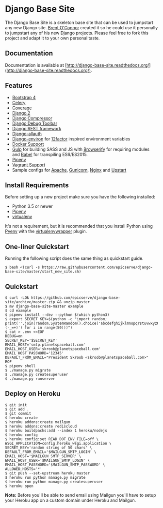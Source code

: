 Django Base Site
================

The Django Base Site is a skeleton base site that can be used to jumpstart any
new Django site. [Brent O'Connor](http://twitter.com/epicserve/) created it so
he could use it personally to jumpstart any of his new Django projects. Please
feel free to fork this project and adapt it to your own personal taste.


Documentation
-------------

Documentation is available at [http://django-base-site.readthedocs.org/](http://django-base-site.readthedocs.org/).

Features
--------

- [Bootstrap 4](https://getbootstrap.com/)
- [Celery](http://docs.celeryproject.org/)
- [Coverage](https://bitbucket.org/ned/coveragepy)
- [Django 2](https://www.djangoproject.com/)
- [Django Compressor](https://github.com/django-compressor/django-compressor)
- [Django Debug Toolbar](https://github.com/django-compressor/django-compressor)
- [Django REST framework](https://www.django-rest-framework.org/)
- [Django-allauth](http://www.intenct.nl/projects/django-allauth/)
- [Django-environ](https://django-environ.readthedocs.io/en/latest/) for [12factor](https://www.12factor.net/) inspired environment variables
- [Docker Support](https://www.docker.com/)
- [Gulp](https://gulpjs.com/) for building SASS and JS with [Browserify](http://browserify.org/) for requiring modules and [Babel](https://babeljs.io/) for transpiling ES6/ES2015.
- [Pipenv](https://github.com/kennethreitz/pipenv)
- [Vagrant Support](https://www.vagrantup.com/)
- Sample configs for [Apache](https://github.com/epicserve/django-base-site/tree/master/config/apache), [Gunicorn](https://github.com/epicserve/django-base-site/tree/master/config/gunicorn), [Nginx](https://github.com/epicserve/django-base-site/tree/master/config/nginx) and [Upstart](https://github.com/epicserve/django-base-site/tree/master/config/upstart)

Install Requirements
--------------------

Before setting up a new project make sure you have the following installed:

* Python 3.5 or newer 
* [Pipenv](https://github.com/kennethreitz/pipenv)
* [virtualenv](https://github.com/pypa/virtualenv)

It's not a requirement, but it is recommended that you install Python using [Pyenv](https://github.com/pyenv/pyenv) with the [virtualenvwrapper](https://github.com/pyenv/pyenv-virtualenvwrapper) plugin. 


One-liner Quickstart
--------------------

Running the following script does the same thing as quickstart guide.

    $ bash <(curl -s https://raw.githubusercontent.com/epicserve/django-base-site/master/start_new_site.sh)


Quickstart
----------

    $ curl -LOk https://github.com/epicserve/django-base-site/archive/master.zip && unzip master
    $ mv django-base-site-master example
    $ cd example
    $ pipenv install --dev --python $(which python3)
    $ export SECRET_KEY=$(python -c "import random; print(''.join(random.SystemRandom().choice('abcdefghijklmnopqrstuvwxyz0123456789%^&*(-_=+)') for i in range(50)))")
    $ cat > .env <<EOF
    DEBUG=on
    SECRET_KEY='$SECRET_KEY'
    EMAIL_HOST='smtp.planetspaceball.com'
    EMAIL_HOST_USER='skroob@planetspaceball.com'
    EMAIL_HOST_PASSWORD='12345'
    DEFAULT_FROM_EMAIL="President Skroob <skroob@planetspaceball.com>"
    EOF
    $ pipenv shell
    $ ./manage.py migrate
    $ ./manage.py createsuperuser
    $ ./manage.py runserver


Deploy on Heroku
----------------

    $ git init
    $ git add .
    $ git commit
    $ heroku create
    $ heroku addons:create mailgun
    $ heroku addons:create rediscloud
    $ heroku buildpacks:add --index 1 heroku/nodejs
    $ heroku config
    $ heroku config:set READ_DOT_ENV_FILE=off \
    WSGI_APPLICATION=config.heroku_wsgi.application \
    SECRET_KEY='random string of 50 chars' \
    DEFAULT_FROM_EMAIL='$MAILGUN_SMTP_LOGIN' \
    EMAIL_HOST='$MAILGUN_SMTP_SERVER' \
    EMAIL_HOST_USER='$MAILGUN_SMTP_LOGIN' \
    EMAIL_HOST_PASSWORD='$MAILGUN_SMTP_PASSWORD' \
    ALLOWED_HOSTS='*'
    $ git push --set-upstream heroku master
    $ heroku run python manage.py migrate
    $ heroku run python manage.py createsuperuser    
    $ heroku open

**Note:**
Before you'll be able to send email using Mailgun you'll have to setup
your Heroku app on a custom domain under Heroku and Mailgun.
